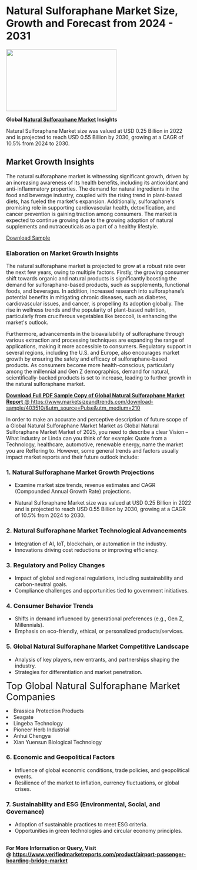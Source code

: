 <H1>Natural Sulforaphane Market Size, Growth and Forecast from 2024 - 2031</H1><img class="aligncenter size-medium wp-image-584254" src="https://thirdeyenews.in/wp-content/uploads/2024/09/Global-Market-Research-300x168.jpeg" alt="" width="300" height="168" /><p><strong>Global&nbsp;<a href="https://www.marketsizeandtrends.com/download-sample/403510/&amp;utm_source=Pulse&amp;utm_medium=210">Natural Sulforaphane Market</a> Insights</strong></p><p>Natural Sulforaphane Market size was valued at USD 0.25 Billion in 2022 and is projected to reach USD 0.55 Billion by 2030, growing at a CAGR of 10.5% from 2024 to 2030.</p><p><h2>Market Growth Insights</h2> <p>The natural sulforaphane market is witnessing significant growth, driven by an increasing awareness of its health benefits, including its antioxidant and anti-inflammatory properties. The demand for natural ingredients in the food and beverage industry, coupled with the rising trend in plant-based diets, has fueled the market's expansion. Additionally, sulforaphane's promising role in supporting cardiovascular health, detoxification, and cancer prevention is gaining traction among consumers. The market is expected to continue growing due to the growing adoption of natural supplements and nutraceuticals as a part of a healthy lifestyle.</p> <p><a href="#">Download Sample</a></p> <h3>Elaboration on Market Growth Insights</h3> <p>The natural sulforaphane market is projected to grow at a robust rate over the next few years, owing to multiple factors. Firstly, the growing consumer shift towards organic and natural products is significantly boosting the demand for sulforaphane-based products, such as supplements, functional foods, and beverages. In addition, increased research into sulforaphane’s potential benefits in mitigating chronic diseases, such as diabetes, cardiovascular issues, and cancer, is propelling its adoption globally. The rise in wellness trends and the popularity of plant-based nutrition, particularly from cruciferous vegetables like broccoli, is enhancing the market's outlook.</p> <p>Furthermore, advancements in the bioavailability of sulforaphane through various extraction and processing techniques are expanding the range of applications, making it more accessible to consumers. Regulatory support in several regions, including the U.S. and Europe, also encourages market growth by ensuring the safety and efficacy of sulforaphane-based products. As consumers become more health-conscious, particularly among the millennial and Gen Z demographics, demand for natural, scientifically-backed products is set to increase, leading to further growth in the natural sulforaphane market.</p> <p><a href="#"></p><p><span class=""><strong>Download Full PDF Sample Copy of Global Natural Sulforaphane Market Report</strong> @ <a href="https://www.marketsizeandtrends.com/download-sample/403510/&amp;utm_source=Pulse&amp;utm_medium=210" target="_blank">https://www.marketsizeandtrends.com/download-sample/403510/&amp;utm_source=Pulse&amp;utm_medium=210</a></span></p><p>In order to make an accurate and perceptive description of future scope of a Global&nbsp;Natural Sulforaphane Market Market as Global&nbsp;Natural Sulforaphane Market Market of 2025, you need to describe a clear Vision &ndash; What Industry or Linda can you think of for example: Quote from a Technology, healthcare, automotive, renewable energy, name the market you are Reffering to. However, some general trends and factors usually impact market reports and their future outlook include:</p><h3>1.&nbsp;<strong>Natural Sulforaphane Market Growth Projections</strong></h3><ul><li>Examine market size trends, revenue estimates and CAGR (Compounded Annual Growth Rate) projections.</li><li><p>Natural Sulforaphane Market size was valued at USD 0.25 Billion in 2022 and is projected to reach USD 0.55 Billion by 2030, growing at a CAGR of 10.5% from 2024 to 2030.</p></li></ul><h3>2.&nbsp;<strong>Natural Sulforaphane Market Technological Advancements</strong></h3><ul><li>Integration of AI, IoT, blockchain, or automation in the industry.</li><li>Innovations driving cost reductions or improving efficiency.</li></ul><h3>3.&nbsp;<strong>Regulatory and Policy Changes</strong></h3><ul><li>Impact of global and regional regulations, including sustainability and carbon-neutral goals.</li><li>Compliance challenges and opportunities tied to government initiatives.</li></ul><h3>4.&nbsp;<strong>Consumer Behavior Trends</strong></h3><ul><li>Shifts in demand influenced by generational preferences (e.g., Gen Z, Millennials).</li><li>Emphasis on eco-friendly, ethical, or personalized products/services.</li></ul><h3>5.&nbsp;<strong>Global Natural Sulforaphane Market Competitive Landscape</strong></h3><ul><li>Analysis of key players, new entrants, and partnerships shaping the industry.</li><li>Strategies for differentiation and market penetration.</li></ul><p data-pm-slice="1 1 []"><span style="color: inherit; font-family: inherit; font-size: 25px;">Top Global Natural Sulforaphane Market Companies</span></p><div class="" data-test-id=""><p><li>Brassica Protection Products</li><li> Seagate</li><li> Lingeba Technology</li><li> Pioneer Herb Industrial</li><li> Anhui Chengya</li><li> Xian Yuensun Biological Technology</li></p></div><h3>6.&nbsp;<strong>Economic and Geopolitical Factors</strong></h3><ul><li>Influence of global economic conditions, trade policies, and geopolitical events.</li><li>Resilience of the market to inflation, currency fluctuations, or global crises.</li></ul><h3>7.&nbsp;<strong>Sustainability and ESG (Environmental, Social, and Governance)</strong></h3><ul><li>Adoption of sustainable practices to meet ESG criteria.</li><li>Opportunities in green technologies and circular economy principles.</li></ul><h2><strong style="font-size: 14px;">For More Information or Query, Visit @&nbsp;</strong><a style="background-color: #ffffff; font-size: 14px;" href="https://www.marketsizeandtrends.com/report/natural-sulforaphane-market/" target="_blank">https://www.verifiedmarketreports.com/product/airport-passenger-boarding-bridge-market</a></h2>
